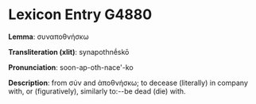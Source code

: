 # Lexicon Entry G4880

**Lemma**: συναποθνήσκω

**Transliteration (xlit)**: synapothnḗskō

**Pronunciation**: soon-ap-oth-nace'-ko

**Description**:
from σύν and ἀποθνήσκω; to decease (literally) in company with, or (figuratively), similarly to:--be dead (die) with.
